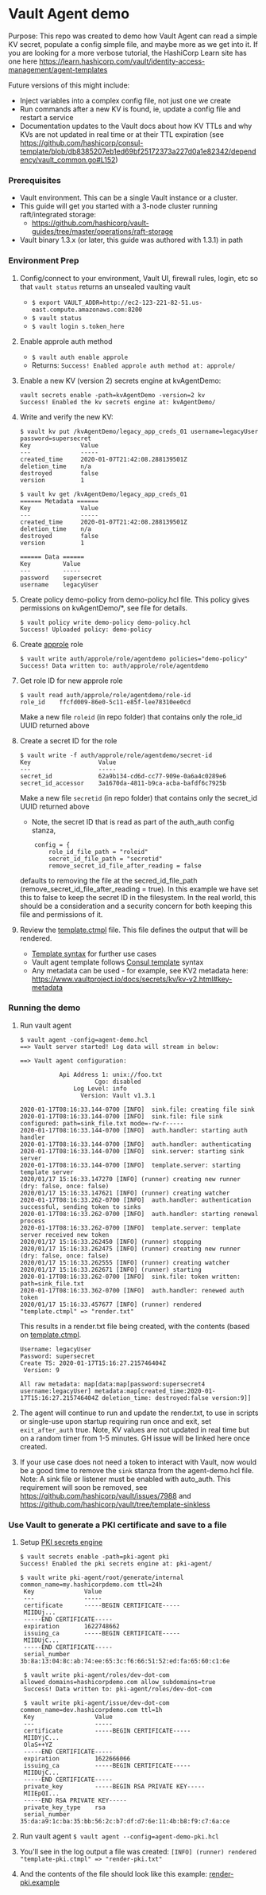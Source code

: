 # Vault Agent demo

Purpose: This repo was created to demo how Vault Agent can read a simple KV secret, populate a config simple file, and maybe more as we get into it. 
If you are looking for a more verbose tutorial, the HashiCorp Learn site has one here https://learn.hashicorp.com/vault/identity-access-management/agent-templates


Future versions of this might include:
* Inject variables into a complex config file, not just one we create
* Run commands after a new KV is found, ie, update a config file and restart a service
* Documentation updates to the Vault docs about how KV TTLs and why KVs are not updated in real time or at their TTL expiration (see https://github.com/hashicorp/consul-template/blob/db8385207eb1ed69bf25172373a227d0a1e82342/dependency/vault_common.go#L152)

### Prerequisites

* Vault environment. This can be a single Vault instance or a cluster. 
* This guide will get you started with a 3-node cluster running raft/integrated storage:
    * https://github.com/hashicorp/vault-guides/tree/master/operations/raft-storage
* Vault binary 1.3.x (or later, this guide was authored with 1.3.1) in path

### Environment Prep

1. Config/connect to your environment, Vault UI, firewall rules, login, etc so that `vault status` returns an unsealed vaulting vault
	* `$ export VAULT_ADDR=http://ec2-123-221-82-51.us-east.compute.amazonaws.com:8200`
	* `$ vault status`
	* `$ vault login s.token_here`
1. Enable approle auth method
	* `$ vault auth enable approle`
	* Returns: `Success! Enabled approle auth method at: approle/`
1. Enable a new KV (version 2) secrets engine at kvAgentDemo:
	```
	vault secrets enable -path=kvAgentDemo -version=2 kv
	Success! Enabled the kv secrets engine at: kvAgentDemo/
	```
1. Write and verify the new KV:
	```
	$ vault kv put /kvAgentDemo/legacy_app_creds_01 username=legacyUser password=supersecret
	Key              Value
	---              -----
	created_time     2020-01-07T21:42:08.288139501Z
	deletion_time    n/a
	destroyed        false
	version          1

	$ vault kv get /kvAgentDemo/legacy_app_creds_01
	====== Metadata ======
	Key              Value
	---              -----
	created_time     2020-01-07T21:42:08.288139501Z
	deletion_time    n/a
	destroyed        false
	version          1

	====== Data ======
	Key         Value
	---         -----
	password    supersecret
	username    legacyUser
	```
1. Create policy demo-policy from demo-policy.hcl file. This policy gives permissions on kvAgentDemo/*, see file for details.
	```
	$ vault policy write demo-policy demo-policy.hcl
	Success! Uploaded policy: demo-policy
	```
1. Create [approle](https://www.vaultproject.io/docs/auth/approle.html) role
	```
	$ vault write auth/approle/role/agentdemo policies="demo-policy"
	Success! Data written to: auth/approle/role/agentdemo
	```
1. Get role ID for new approle role
    ```
    $ vault read auth/approle/role/agentdemo/role-id
	role_id    ffcfd009-86e0-5c11-e85f-lee78310ee0cd
	```
	Make a new file `roleid` (in repo folder) that contains only the role_id UUID returned above

1. Create a secret ID for the role
	```
	$ vault write -f auth/approle/role/agentdemo/secret-id
	Key                   Value
	---                   -----
	secret_id             62a9b134-cd6d-cc77-909e-0a6a4c0289e6
	secret_id_accessor    3a1670da-4811-b9ca-acba-bafdf6c7925b
	```
	Make a new file `secretid` (in repo folder) that contains only the secret_id UUID returned above

	* Note, the secret ID that is read as part of the auth_auth config stanza,
	```
	    config = {
      		role_id_file_path = "roleid"
      		secret_id_file_path = "secretid"
      		remove_secret_id_file_after_reading = false
    ```
    defaults to removing the file at the secred_id_file_path (remove_secret_id_file_after_reading = true). 
    In this example we have set this to false to keep the secret ID in the filesystem. In the real world, 
    this should be a consideration and a security concern for both keeping this file and permissions of it.

1. Review the [template.ctmpl](../master/template.ctmpl) file. This file defines the output that will be rendered. 
    * [Template syntax](https://www.vaultproject.io/docs/agent/template/index.html#configuration) for further use cases
    * Vault agent template follows [Consul template](https://github.com/hashicorp/consul-template) syntax
    * Any metadata can be used - for example, see KV2 metadata here:
    https://www.vaultproject.io/docs/secrets/kv/kv-v2.html#key-metadata

### Running the demo

1.  Run vault agent

    ```
    $ vault agent -config=agent-demo.hcl
	==> Vault server started! Log data will stream in below:

	==> Vault agent configuration:

	           Api Address 1: unix://foo.txt
	                     Cgo: disabled
	               Log Level: info
	                 Version: Vault v1.3.1

	2020-01-17T08:16:33.144-0700 [INFO]  sink.file: creating file sink
	2020-01-17T08:16:33.144-0700 [INFO]  sink.file: file sink configured: path=sink_file.txt mode=-rw-r-----
	2020-01-17T08:16:33.144-0700 [INFO]  auth.handler: starting auth handler
	2020-01-17T08:16:33.144-0700 [INFO]  auth.handler: authenticating
	2020-01-17T08:16:33.144-0700 [INFO]  sink.server: starting sink server
	2020-01-17T08:16:33.144-0700 [INFO]  template.server: starting template server
	2020/01/17 15:16:33.147270 [INFO] (runner) creating new runner (dry: false, once: false)
	2020/01/17 15:16:33.147621 [INFO] (runner) creating watcher
	2020-01-17T08:16:33.262-0700 [INFO]  auth.handler: authentication successful, sending token to sinks
	2020-01-17T08:16:33.262-0700 [INFO]  auth.handler: starting renewal process
	2020-01-17T08:16:33.262-0700 [INFO]  template.server: template server received new token
	2020/01/17 15:16:33.262450 [INFO] (runner) stopping
	2020/01/17 15:16:33.262475 [INFO] (runner) creating new runner (dry: false, once: false)
	2020/01/17 15:16:33.262555 [INFO] (runner) creating watcher
	2020/01/17 15:16:33.262671 [INFO] (runner) starting
	2020-01-17T08:16:33.262-0700 [INFO]  sink.file: token written: path=sink_file.txt
	2020-01-17T08:16:33.362-0700 [INFO]  auth.handler: renewed auth token
	2020/01/17 15:16:33.457677 [INFO] (runner) rendered "template.ctmpl" => "render.txt"
    ```

    This results in a render.txt file being created, with the contents (based on [template.ctmpl](../blob/master/template.ctmpl).
    ```
    Username: legacyUser
	Password: supersecret
	Create TS: 2020-01-17T15:16:27.215746404Z
	 Version: 9

	All raw metadata: map[data:map[password:supersecret4 username:legacyUser] metadata:map[created_time:2020-01-17T15:16:27.215746404Z deletion_time: destroyed:false version:9]]
    ```
1. The agent will continue to run and update the render.txt, to use in scripts or single-use upon startup requiring run once and exit, set `exit_after_auth` true.  Note, KV values are not updated in real time but on a random timer from 1-5 minutes. GH issue will be linked here once created. 

1. If your use case does not need a token to interact with Vault, now would be a good time to remove the `sink` stanza from the agent-demo.hcl file.
   Note: A sink file or listener must be enabled with auto_auth. This requirement will soon be removed, see https://github.com/hashicorp/vault/issues/7988 and https://github.com/hashicorp/vault/tree/template-sinkless

### Use Vault to generate a PKI certificate and save to a file

1. Setup [PKI secrets engine](https://www.vaultproject.io/docs/secrets/pki)
   ```language
   $ vault secrets enable -path=pki-agent pki
   Success! Enabled the pki secrets engine at: pki-agent/
   
   $ vault write pki-agent/root/generate/internal common_name=my.hashicorpdemo.com ttl=24h
	Key              Value
	---              -----
	certificate      -----BEGIN CERTIFICATE-----
	MIIDUj...
	-----END CERTIFICATE-----
	expiration       1622748662
	issuing_ca       -----BEGIN CERTIFICATE-----
	MIIDUjC...
	-----END CERTIFICATE-----
	serial_number    3b:8a:13:04:8c:ab:74:ee:65:3c:f6:66:51:52:ed:fa:65:60:c1:6e

	$ vault write pki-agent/roles/dev-dot-com allowed_domains=hashicorpdemo.com allow_subdomains=true
	Success! Data written to: pki-agent/roles/dev-dot-com

	$ vault write pki-agent/issue/dev-dot-com common_name=dev.hashicorpdemo.com ttl=1h
	Key                 Value
	---                 -----
	certificate         -----BEGIN CERTIFICATE-----
	MIIDYjC...
	OlaS++YZ
	-----END CERTIFICATE-----
	expiration          1622666066
	issuing_ca          -----BEGIN CERTIFICATE-----
	MIIDUjC...
	-----END CERTIFICATE-----
	private_key         -----BEGIN RSA PRIVATE KEY-----
	MIIEpQI...
	-----END RSA PRIVATE KEY-----
	private_key_type    rsa
	serial_number       35:da:a9:1c:ba:35:bb:56:2c:b7:df:d7:6e:11:4b:b8:f9:c7:6a:ce

   ```

1. Run vault agent `$ vault agent --config=agent-demo-pki.hcl`

1. You'll see in the log output a file was created: `[INFO] (runner) rendered "template-pki.ctmpl" => "render-pki.txt"`

1. And the contents of the file should look like this example: [render-pki.example](./render-pki.example)

